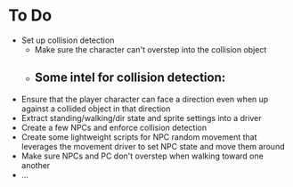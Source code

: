 # To Do
- Set up collision detection
  - Make sure the character can't overstep into the collision object
  - Some intel for collision detection:
    - 
- Ensure that the player character can face a direction even when up against a collided object in that direction
- Extract standing/walking/dir state and sprite settings into a driver
- Create a few NPCs and enforce collision detection
- Create some lightweight scripts for NPC random movement that leverages the movement driver to set NPC state and move them around
- Make sure NPCs and PC don't overstep when walking toward one another
- ...